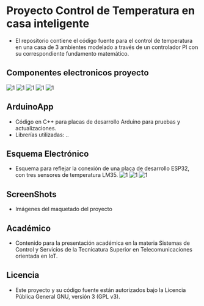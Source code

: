 # Proyecto Control de Temperatura en casa inteligente #

* El repositorio contiene el código fuente para el control de temperatura en una casa de 3 ambientes modelado a través de un controlador PI con su correspondiente fundamento matemático.

## Componentes electronicos proyecto ##
![1](https://github.com/ISPC-TST-CONTROL-Y-SERVICIOS/proyecto-1-grupo-1/blob/Mario/Academico/B-%20Bibliografia/Plannig%2001.png)
![1](https://github.com/ISPC-TST-CONTROL-Y-SERVICIOS/proyecto-1-grupo-1/blob/Mario/Academico/B-%20Bibliografia/Plannig%2002.png)
![1](https://github.com/ISPC-TST-CONTROL-Y-SERVICIOS/proyecto-1-grupo-1/blob/Mario/Academico/B-%20Bibliografia/Plannig%2003.png)
![1](https://github.com/ISPC-TST-CONTROL-Y-SERVICIOS/proyecto-1-grupo-1/blob/Mario/Academico/B-%20Bibliografia/Plannig%2004.png)
![1](https://github.com/ISPC-TST-CONTROL-Y-SERVICIOS/proyecto-1-grupo-1/blob/Mario/Academico/B-%20Bibliografia/Plannig%2005.png)
## ArduinoApp ##
* Código en C++ para placas de desarrollo Arduino para pruebas y actualizaciones.
* Librerías utilizadas: ..

## Esquema Electrónico ##
* Esquema para reflejar la conexión de una placa de desarrollo ESP32, con tres sensores de temperatura LM35.
![1](https://github.com/ISPC-TST-CONTROL-Y-SERVICIOS/proyecto-1-grupo-1/blob/Mario/Academico/B-%20Bibliografia/Circuito_01.png)
![1](https://github.com/ISPC-TST-CONTROL-Y-SERVICIOS/proyecto-1-grupo-1/blob/Mario/Academico/B-%20Bibliografia/Circuito_02.png)
![1](https://github.com/ISPC-TST-CONTROL-Y-SERVICIOS/proyecto-1-grupo-1/blob/Mario/Academico/B-%20Bibliografia/Circuito_03.png)
## ScreenShots ##
* Imágenes del maquetado del proyecto

## Académico ##
* Contenido para la presentación académica en la materia Sistemas de Control y Servicios de la Tecnicatura Superior en Telecomunicaciones orientada en IoT.

## Licencia ##
* Este proyecto y su código fuente están autorizados bajo la Licencia Pública General GNU, versión 3 (GPL v3).

